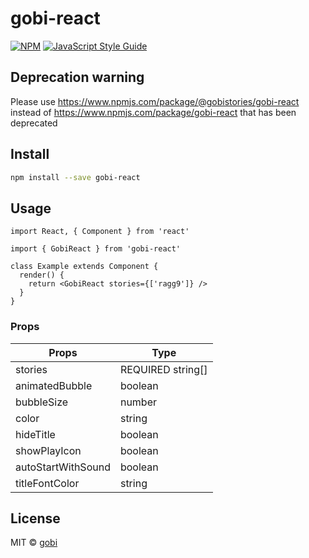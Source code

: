 # gobi-react

[![NPM](https://img.shields.io/npm/v/gobi-react.svg)](https://www.npmjs.com/package/gobi-react) [![JavaScript Style Guide](https://img.shields.io/badge/code_style-standard-brightgreen.svg)](https://standardjs.com)

## Deprecation warning

Please use https://www.npmjs.com/package/@gobistories/gobi-react instead of https://www.npmjs.com/package/gobi-react that has been deprecated

## Install

```bash
npm install --save gobi-react
```

## Usage

```tsx
import React, { Component } from 'react'

import { GobiReact } from 'gobi-react'

class Example extends Component {
  render() {
    return <GobiReact stories={['ragg9']} />
  }
}
```

### Props

| Props  | Type |
| ------------- | ------------- |
| stories  | REQUIRED string[] |
| animatedBubble  | boolean  |
| bubbleSize  | number  |
| color  | string  |
| hideTitle  | boolean  |
| showPlayIcon  | boolean  |
| autoStartWithSound  | boolean  |
| titleFontColor  | string  |


## License

MIT © [gobi](https://github.com/gobi)
